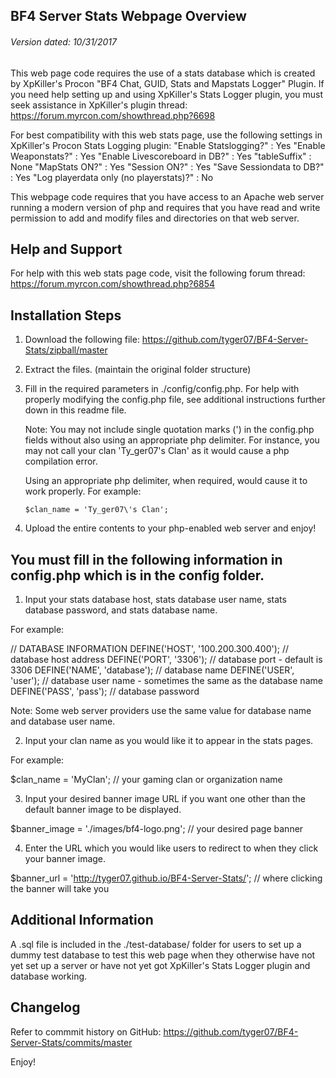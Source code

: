 ## BF4 Server Stats Webpage Overview
###### Version dated: 10/31/2017

This web page code requires the use of a stats database which is created by XpKiller's Procon "BF4 Chat, GUID, Stats and Mapstats Logger" Plugin.
If you need help setting up and using XpKiller's Stats Logger plugin, you must seek assistance in XpKiller's plugin thread:
https://forum.myrcon.com/showthread.php?6698

For best compatibility with this web stats page, use the following settings in XpKiller's Procon Stats Logging plugin:
  "Enable Statslogging?" : Yes
  "Enable Weaponstats?" : Yes
  "Enable Livescoreboard in DB?" : Yes
  "tableSuffix" : None
  "MapStats ON?" : Yes
  "Session ON?" : Yes
  "Save Sessiondata to DB?" : Yes
  "Log playerdata only (no playerstats)?" : No

This webpage code requires that you have access to an Apache web server running a modern version of php and requires that you have read and write permission to add and modify files and directories on that web server.


## Help and Support

For help with this web stats page code, visit the following forum thread:
https://forum.myrcon.com/showthread.php?6854


## Installation Steps

1) Download the following file:
https://github.com/tyger07/BF4-Server-Stats/zipball/master

2) Extract the files. (maintain the original folder structure)

3) Fill in the required parameters in ./config/config.php.  For help with properly modifying the config.php file, see additional instructions further down in this readme file.

    Note:  You may not include single quotation marks (') in the config.php fields without also using an appropriate php delimiter.
    For instance, you may not call your clan 'Ty_ger07's Clan' as it would cause a php compilation error.

    Using an appropriate php delimiter, when required, would cause it to work properly.  For example:

    `$clan_name = 'Ty_ger07\'s Clan';`

4) Upload the entire contents to your php-enabled web server and enjoy!


## You must fill in the following information in config.php which is in the config folder.

1) Input your stats database host, stats database user name, stats database password, and stats database name.

For example:

// DATABASE INFORMATION
DEFINE('HOST', '100.200.300.400');  // database host address
DEFINE('PORT', '3306');             // database port - default is 3306
DEFINE('NAME', 'database');         // database name
DEFINE('USER', 'user');							// database user name - sometimes the same as the database name
DEFINE('PASS', 'pass');							// database password

Note: Some web server providers use the same value for database name and database user name.


2) Input your clan name as you would like it to appear in the stats pages.

For example:

$clan_name = 'MyClan';              // your gaming clan or organization name


3) Input your desired banner image URL if you want one other than the default banner image to be displayed.

$banner_image = './images/bf4-logo.png';  // your desired page banner


4) Enter the URL which you would like users to redirect to when they click your banner image.

$banner_url = 'http://tyger07.github.io/BF4-Server-Stats/'; // where clicking the banner will take you


## Additional Information

A .sql file is included in the ./test-database/ folder for users to set up a dummy test database to test this web page when they otherwise have not yet set up a server or have not yet got XpKiller's Stats Logger plugin and database working.


## Changelog

Refer to commmit history on GitHub:
https://github.com/tyger07/BF4-Server-Stats/commits/master


Enjoy!
